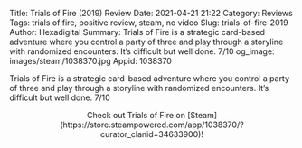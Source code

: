 Title: Trials of Fire (2019) Review
Date: 2021-04-21 21:22
Category: Reviews
Tags: trials of fire, positive review, steam, no video
Slug: trials-of-fire-2019
Author: Hexadigital
Summary: Trials of Fire is a strategic card-based adventure where you control a party of three and play through a storyline with randomized encounters. It’s difficult but well done. 7/10
og_image: images/steam/1038370.jpg
Appid: 1038370

Trials of Fire is a strategic card-based adventure where you control a party of three and play through a storyline with randomized encounters. It’s difficult but well done. 7/10

<center>Check out Trials of Fire on [Steam](https://store.steampowered.com/app/1038370/?curator_clanid=34633900)!</center>